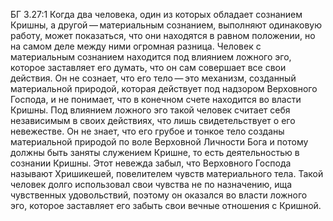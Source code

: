 БГ 3.27:1	Когда два человека, один из которых обладает сознанием Кришны, а другой — материальным сознанием, выполняют одинаковую работу, может показаться, что они находятся в равном положении, но на самом деле между ними огромная разница. Человек с материальным сознанием находится под влиянием ложного эго, которое заставляет его думать, что он сам совершает все свои действия. Он не сознает, что его тело — это механизм, созданный материальной природой, которая действует под надзором Верховного Господа, и не понимает, что в конечном счете находится во власти Кришны. Под влиянием ложного эго такой человек считает себя независимым в своих действиях, что лишь свидетельствует о его невежестве. Он не знает, что его грубое и тонкое тело созданы материальной природой по воле Верховной Личности Бога и потому должны быть заняты служением Кришне, то есть деятельностью в сознании Кришны. Этот невежда забыл, что Верховного Господа называют Хришикешей, повелителем чувств материального тела. Такой человек долго использовал свои чувства не по назначению, ища чувственных удовольствий, поэтому он оказался во власти ложного эго, которое заставляет его забыть свои вечные отношения с Кришной.